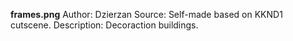 **frames.png**
Author: Dzierzan
Source: Self-made based on KKND1 cutscene.
Description: Decoraction buildings.
